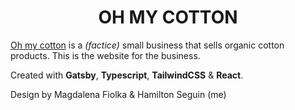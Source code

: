 <p align="center">
  <h1 align="center">
    OH MY COTTON
  </h1>
</p>

[Oh my cotton](ohmycotton.gatsbyjs.oi) is a _(factice)_ small business that sells organic cotton products. This is the website for the business.

Created with **Gatsby**, **Typescript**, **TailwindCSS** & **React**.


Design by Magdalena Fiolka & Hamilton Seguin (me)